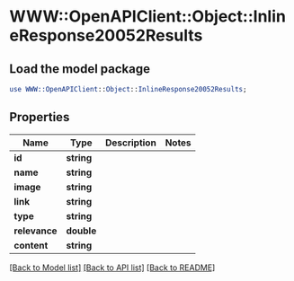 # WWW::OpenAPIClient::Object::InlineResponse20052Results

## Load the model package
```perl
use WWW::OpenAPIClient::Object::InlineResponse20052Results;
```

## Properties
Name | Type | Description | Notes
------------ | ------------- | ------------- | -------------
**id** | **string** |  | 
**name** | **string** |  | 
**image** | **string** |  | 
**link** | **string** |  | 
**type** | **string** |  | 
**relevance** | **double** |  | 
**content** | **string** |  | 

[[Back to Model list]](../README.md#documentation-for-models) [[Back to API list]](../README.md#documentation-for-api-endpoints) [[Back to README]](../README.md)



